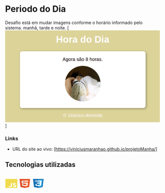 # Periodo do Dia
Desafio está em mudar imagens conforme o horário informado pelo sistema.
manhã, tarde e noite.
[<img src="img/projeto.gif" alt="gif do projeto">]

###  Links

- URL do site ao vivo: [https://viniciusmaranhao.github.io/projetoManha/]

## Tecnologias utilizadas
<div style="display: inline_block"><br>
  <img align="center" alt="Js" height="30" width="40" src="https://raw.githubusercontent.com/devicons/devicon/master/icons/javascript/javascript-plain.svg">
  <img align="center" alt="HTML" height="30" width="40" src="https://raw.githubusercontent.com/devicons/devicon/master/icons/html5/html5-original.svg">
  <img align="center" alt="CSS" height="30" width="40" src="https://raw.githubusercontent.com/devicons/devicon/master/icons/css3/css3-original.svg">
</div>
